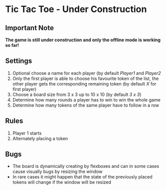 # Tic Tac Toe - Under Construction

## Important Note
**The game is still under construction and only the offline mode is working so far!**

## Settings
1. Optional choose a name for each player (by default *Player1* and *Player2*
2. Only the first player is able to choose his favourite token of the list, the other player gets the corresponding remaining token (by default *X* for first player)
3. Choose a board size from 3 x 3 up to 10 x 10 (by default *3 x 3*)
4. Determine how many rounds a player has to win to win the whole game
5. Determine how many tokens of the same player have to follow in a row

## Rules
1. Player 1 starts
2. Alternately placing a token

## Bugs
- The board is dynamically creating by flexboxes and can in some cases cause visually bugs by resizing the window
- In rare cases it might happen that the state of the previously placed tokens will change if the window will be resized
